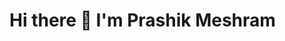 # Hi there 👋 I'm Prashik Meshram

<!--<p>
  <a href="https://twitter.com/prashikmk">
    <img src="https://img.shields.io/badge/@prashikmk-1DA1F2?logo=Twitter&logoColor=white&style=flat" alt="Twitter" />
  </a>
</p>

I'm a computer science student who enjoy working with technology and share with the world what I learn through my [writings](https://prashikmeshram.vercel.app/blog).

Get to know me be better at my [personal website.](https://prashikmeshram.vercel.app)

---

> Be yourself; everyone else is already taken. - *Oscar Wilde*

## ✍ My writings

- [Some Common Pitfalls You Should Avoid As Programmer](https://prashikmeshram.vercel.app/posts/common-pitfall-to-avoid)
- [How To Write Better Git Commit Messages](https://prashikmeshram.vercel.app/posts/how-to-write-better-git-commit-messages)

[More posts](https://prashikmeshram.vercel.app/blog)

<br>

## 💻 I'm currently:

- Building project ([see here](https://humming.world))
- Learning Data Structures and Algorithms

## Let's connect

Here is my [Twitter](https://twitter.com/prashikmk) account, fell free to send a message :)

-->

<!--
**prashikm/prashikm** is a ✨ _special_ ✨ repository because its `README.md` (this file) appears on your GitHub profile.

Here are some ideas to get you started:

- 🔭 I’m currently working on ...
- 🌱 I’m currently learning ...
- 👯 I’m looking to collaborate on ...
- 🤔 I’m looking for help with ...
- 💬 Ask me about ...
- 📫 How to reach me: ...
- 😄 Pronouns: ...
- ⚡ Fun fact: ...
-->
